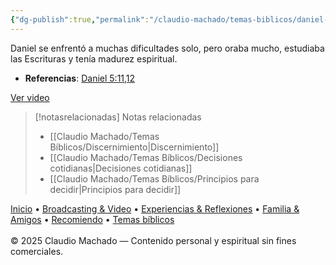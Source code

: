 ```yaml
---
{"dg-publish":true,"permalink":"/claudio-machado/temas-biblicos/daniel-tomaba-buenas-decisiones/","title":"Daniel tomaba buenas decisiones","tags":["Daniel","decisiones","Decidir"]}
---
```


Daniel se enfrentó a muchas dificultades solo, pero oraba mucho, estudiaba las Escrituras y tenía madurez espiritual. 
- **Referencias**: [Daniel 5:11,12](https://wol.jw.org/es/wol/b/r4/lp-s/nwtsty/27/5#v=27:5:11-27:5:12)

[Ver video](https://www.jw.org/es/biblioteca/videos/#es/mediaitems/VODPgmEvtMorningWorship/pub-jwbvod25_8_VIDEO)


> [!notasrelacionadas] Notas relacionadas
> - [[Claudio Machado/Temas Bíblicos/Discernimiento\|Discernimiento]]
> - [[Claudio Machado/Temas Bíblicos/Decisiones cotidianas\|Decisiones cotidianas]]
> - [[Claudio Machado/Temas Bíblicos/Principios para decidir\|Principios para decidir]]

<div class="pie-simple">
  <a href="https://mis-apuntes-psi.vercel.app/">Inicio</a> •
  <a href="https://mis-apuntes-psi.vercel.app/claudio-machado/brodcasting-and-videos/principial-brodcasting-and-video/">Broadcasting & Video</a> •
  <a href="https://mis-apuntes-psi.vercel.app/claudio-machado/experiencias-and-reflexiones/experiencias-and-reflexiones/">Experiencias & Reflexiones</a> •
  <a href="https://mis-apuntes-psi.vercel.app/claudio-machado/familia-and-amigos/familia-and-amigos/">Familia & Amigos</a> •
  <a href="https://mis-apuntes-psi.vercel.app/claudio-machado/recomendaciones/recomiendo/">Recomiendo</a> •
  <a href="https://mis-apuntes-psi.vercel.app/claudio-machado/temas-biblicos/temas-biblicos/">Temas bíblicos</a>
  <br><br>
  <span class="legal">© 2025 Claudio Machado — Contenido personal y espiritual sin fines comerciales.</span>
</div>